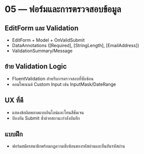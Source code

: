 # 05 — ฟอร์มและการตรวจสอบข้อมูล

## EditForm และ Validation
- EditForm + Model + OnValidSubmit
- DataAnnotations ([Required], [StringLength], [EmailAddress])
- ValidationSummary/Message

## ย้าย Validation Logic
- FluentValidation สำหรับการตรวจสอบที่ซับซ้อน
- คอมโพเนนต์ Custom Input เช่น InputMask/DateRange

## UX ที่ดี
- แสดงข้อผิดพลาดแบบอินไลน์และโทนสีชัดเจน
- ป้องกัน Submit ซ้ำด้วยสถานะกำลังบันทึก

## แบบฝึก
- ฟอร์มสมัครสมาชิกพร้อมกฎความซับซ้อนของรหัสผ่านและยืนยันรหัสผ่าน
